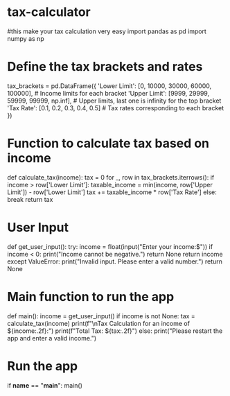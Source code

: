 # tax-calculator
#this make your tax calculation very easy 
import pandas as pd
import numpy as np

# Define the tax brackets and rates
tax_brackets = pd.DataFrame({
    'Lower Limit': [0, 10000, 30000, 60000, 100000],  # Income limits for each bracket
    'Upper Limit': [9999, 29999, 59999, 99999, np.inf],  # Upper limits, last one is infinity for the top bracket
    'Tax Rate': [0.1, 0.2, 0.3, 0.4, 0.5]  # Tax rates corresponding to each bracket
})

# Function to calculate tax based on income
def calculate_tax(income):
    tax = 0
    for _, row in tax_brackets.iterrows():
        if income > row['Lower Limit']:
            taxable_income = min(income, row['Upper Limit']) - row['Lower Limit']
            tax += taxable_income * row['Tax Rate']
        else:
            break
    return tax

# User Input
def get_user_input():
    try:
        income = float(input("Enter your income:$"))
        if income < 0:
            print("Income cannot be negative.")
            return None
        return income
    except ValueError:
        print("Invalid input. Please enter a valid number.")
        return None

# Main function to run the app
def main():
    income = get_user_input()
    if income is not None:
        tax = calculate_tax(income)
        print(f"\nTax Calculation for an income of ${income:.2f}:")
        print(f"Total Tax: ${tax:.2f}")
    else:
        print("Please restart the app and enter a valid income.")

# Run the app
if __name__ == "__main__":
    main()
